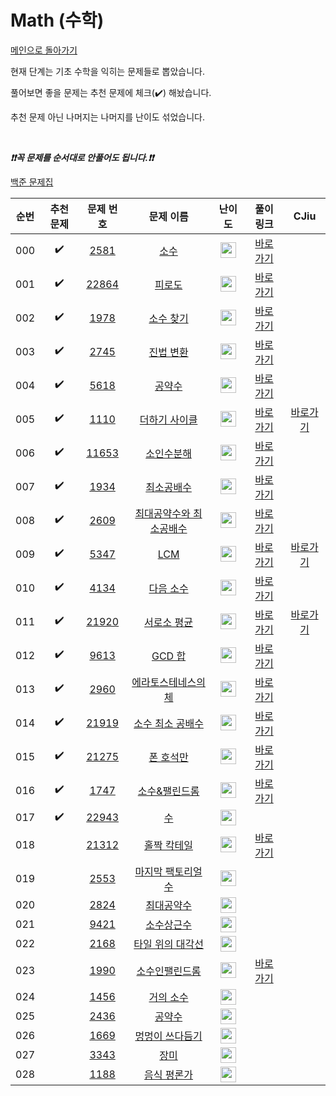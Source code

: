 # Math (수학)

[메인으로 돌아가기](https://github.com/tony9402/baekjoon)

현재 단계는 기초 수학을 익히는 문제들로 뽑았습니다.

풀어보면 좋을 문제는 추천 문제에 체크(:heavy_check_mark:) 해놨습니다.

추천 문제 아닌 나머지는 나머지를 난이도 섞었습니다.

<br>

***❗️❗️꼭 문제를 순서대로 안풀어도 됩니다.❗️❗️***

[백준 문제집](https://www.acmicpc.net/workbook/view/6781)


|순번|추천 문제|문제 번호|문제 이름|난이도|풀이 링크|CJiu|
|:--:|:--:|:--:|:--:|:--:|:--:|:--:|
|000|:heavy_check_mark:|<a href="https://www.acmicpc.net/problem/2581" target="_blank">2581</a>|<a href="https://www.acmicpc.net/problem/2581" target="_blank">소수</a>|<img height="25px" width="25px" src="https://static.solved.ac/tier_small/4.svg"/>|<a href="https://github.com/tony9402/algorithm-solutions/tree/main/solutions/baekjoon/2581" target="_blank">바로 가기</a>|
|001|:heavy_check_mark:|<a href="https://www.acmicpc.net/problem/22864" target="_blank">22864</a>|<a href="https://www.acmicpc.net/problem/22864" target="_blank">피로도</a>|<img height="25px" width="25px" src="https://static.solved.ac/tier_small/4.svg"/>|<a href="https://github.com/tony9402/algorithm-solutions/tree/main/solutions/baekjoon/22864" target="_blank">바로 가기</a>|
|002|:heavy_check_mark:|<a href="https://www.acmicpc.net/problem/1978" target="_blank">1978</a>|<a href="https://www.acmicpc.net/problem/1978" target="_blank">소수 찾기</a>|<img height="25px" width="25px" src="https://static.solved.ac/tier_small/4.svg"/>|<a href="https://github.com/tony9402/algorithm-solutions/tree/main/solutions/baekjoon/1978" target="_blank">바로 가기</a>|
|003|:heavy_check_mark:|<a href="https://www.acmicpc.net/problem/2745" target="_blank">2745</a>|<a href="https://www.acmicpc.net/problem/2745" target="_blank">진법 변환</a>|<img height="25px" width="25px" src="https://static.solved.ac/tier_small/4.svg"/>|<a href="https://github.com/tony9402/algorithm-solutions/tree/main/solutions/baekjoon/2745" target="_blank">바로 가기</a>|
|004|:heavy_check_mark:|<a href="https://www.acmicpc.net/problem/5618" target="_blank">5618</a>|<a href="https://www.acmicpc.net/problem/5618" target="_blank">공약수</a>|<img height="25px" width="25px" src="https://static.solved.ac/tier_small/4.svg"/>|<a href="https://github.com/tony9402/algorithm-solutions/tree/main/solutions/baekjoon/5618" target="_blank">바로 가기</a>|
|005|:heavy_check_mark:|<a href="https://www.acmicpc.net/problem/1110" target="_blank">1110</a>|<a href="https://www.acmicpc.net/problem/1110" target="_blank">더하기 사이클</a>|<img height="25px" width="25px" src="https://static.solved.ac/tier_small/5.svg"/>|<a href="https://github.com/tony9402/algorithm-solutions/tree/main/solutions/baekjoon/1110" target="_blank">바로 가기</a>|[바로가기](https://be-freely.tistory.com/32)
|006|:heavy_check_mark:|<a href="https://www.acmicpc.net/problem/11653" target="_blank">11653</a>|<a href="https://www.acmicpc.net/problem/11653" target="_blank">소인수분해</a>|<img height="25px" width="25px" src="https://static.solved.ac/tier_small/5.svg"/>|<a href="https://github.com/tony9402/algorithm-solutions/tree/main/solutions/baekjoon/11653" target="_blank">바로 가기</a>|
|007|:heavy_check_mark:|<a href="https://www.acmicpc.net/problem/1934" target="_blank">1934</a>|<a href="https://www.acmicpc.net/problem/1934" target="_blank">최소공배수</a>|<img height="25px" width="25px" src="https://static.solved.ac/tier_small/5.svg"/>|<a href="https://github.com/tony9402/algorithm-solutions/tree/main/solutions/baekjoon/1934" target="_blank">바로 가기</a>|
|008|:heavy_check_mark:|<a href="https://www.acmicpc.net/problem/2609" target="_blank">2609</a>|<a href="https://www.acmicpc.net/problem/2609" target="_blank">최대공약수와 최소공배수</a>|<img height="25px" width="25px" src="https://static.solved.ac/tier_small/5.svg"/>|<a href="https://github.com/tony9402/algorithm-solutions/tree/main/solutions/baekjoon/2609" target="_blank">바로 가기</a>|
|009|:heavy_check_mark:|<a href="https://www.acmicpc.net/problem/5347" target="_blank">5347</a>|<a href="https://www.acmicpc.net/problem/5347" target="_blank">LCM</a>|<img height="25px" width="25px" src="https://static.solved.ac/tier_small/6.svg"/>|<a href="https://github.com/tony9402/algorithm-solutions/tree/main/solutions/baekjoon/5347" target="_blank">바로 가기</a>|[바로가기](https://be-freely.tistory.com/39)
|010|:heavy_check_mark:|<a href="https://www.acmicpc.net/problem/4134" target="_blank">4134</a>|<a href="https://www.acmicpc.net/problem/4134" target="_blank">다음 소수</a>|<img height="25px" width="25px" src="https://static.solved.ac/tier_small/7.svg"/>|<a href="https://github.com/tony9402/algorithm-solutions/tree/main/solutions/baekjoon/4134" target="_blank">바로 가기</a>|
|011|:heavy_check_mark:|<a href="https://www.acmicpc.net/problem/21920" target="_blank">21920</a>|<a href="https://www.acmicpc.net/problem/21920" target="_blank">서로소 평균</a>|<img height="25px" width="25px" src="https://static.solved.ac/tier_small/7.svg"/>|<a href="https://github.com/tony9402/algorithm-solutions/tree/main/solutions/baekjoon/21920" target="_blank">바로 가기</a>|[바로가기](https://be-freely.tistory.com/33)
|012|:heavy_check_mark:|<a href="https://www.acmicpc.net/problem/9613" target="_blank">9613</a>|<a href="https://www.acmicpc.net/problem/9613" target="_blank">GCD 합</a>|<img height="25px" width="25px" src="https://static.solved.ac/tier_small/7.svg"/>|<a href="https://github.com/tony9402/algorithm-solutions/tree/main/solutions/baekjoon/9613" target="_blank">바로 가기</a>|
|013|:heavy_check_mark:|<a href="https://www.acmicpc.net/problem/2960" target="_blank">2960</a>|<a href="https://www.acmicpc.net/problem/2960" target="_blank">에라토스테네스의 체</a>|<img height="25px" width="25px" src="https://static.solved.ac/tier_small/7.svg"/>|<a href="https://github.com/tony9402/algorithm-solutions/tree/main/solutions/baekjoon/2960" target="_blank">바로 가기</a>|
|014|:heavy_check_mark:|<a href="https://www.acmicpc.net/problem/21919" target="_blank">21919</a>|<a href="https://www.acmicpc.net/problem/21919" target="_blank">소수 최소 공배수</a>|<img height="25px" width="25px" src="https://static.solved.ac/tier_small/8.svg"/>|<a href="https://github.com/tony9402/algorithm-solutions/tree/main/solutions/baekjoon/21919" target="_blank">바로 가기</a>|
|015|:heavy_check_mark:|<a href="https://www.acmicpc.net/problem/21275" target="_blank">21275</a>|<a href="https://www.acmicpc.net/problem/21275" target="_blank">폰 호석만</a>|<img height="25px" width="25px" src="https://static.solved.ac/tier_small/9.svg"/>|<a href="https://github.com/tony9402/algorithm-solutions/tree/main/solutions/baekjoon/21275" target="_blank">바로 가기</a>|
|016|:heavy_check_mark:|<a href="https://www.acmicpc.net/problem/1747" target="_blank">1747</a>|<a href="https://www.acmicpc.net/problem/1747" target="_blank">소수&팰린드롬</a>|<img height="25px" width="25px" src="https://static.solved.ac/tier_small/10.svg"/>|<a href="https://github.com/tony9402/algorithm-solutions/tree/main/solutions/baekjoon/1747" target="_blank">바로 가기</a>|
|017|:heavy_check_mark:|<a href="https://www.acmicpc.net/problem/22943" target="_blank">22943</a>|<a href="https://www.acmicpc.net/problem/22943" target="_blank">수</a>|<img height="25px" width="25px" src="https://static.solved.ac/tier_small/11.svg"/>||
|018||<a href="https://www.acmicpc.net/problem/21312" target="_blank">21312</a>|<a href="https://www.acmicpc.net/problem/21312" target="_blank">홀짝 칵테일</a>|<img height="25px" width="25px" src="https://static.solved.ac/tier_small/3.svg"/>|<a href="https://github.com/tony9402/algorithm-solutions/tree/main/solutions/baekjoon/21312" target="_blank">바로 가기</a>|
|019||<a href="https://www.acmicpc.net/problem/2553" target="_blank">2553</a>|<a href="https://www.acmicpc.net/problem/2553" target="_blank">마지막 팩토리얼 수</a>|<img height="25px" width="25px" src="https://static.solved.ac/tier_small/9.svg"/>||
|020||<a href="https://www.acmicpc.net/problem/2824" target="_blank">2824</a>|<a href="https://www.acmicpc.net/problem/2824" target="_blank">최대공약수</a>|<img height="25px" width="25px" src="https://static.solved.ac/tier_small/10.svg"/>||
|021||<a href="https://www.acmicpc.net/problem/9421" target="_blank">9421</a>|<a href="https://www.acmicpc.net/problem/9421" target="_blank">소수상근수</a>|<img height="25px" width="25px" src="https://static.solved.ac/tier_small/10.svg"/>||
|022||<a href="https://www.acmicpc.net/problem/2168" target="_blank">2168</a>|<a href="https://www.acmicpc.net/problem/2168" target="_blank">타일 위의 대각선</a>|<img height="25px" width="25px" src="https://static.solved.ac/tier_small/10.svg"/>||
|023||<a href="https://www.acmicpc.net/problem/1990" target="_blank">1990</a>|<a href="https://www.acmicpc.net/problem/1990" target="_blank">소수인팰린드롬</a>|<img height="25px" width="25px" src="https://static.solved.ac/tier_small/11.svg"/>|<a href="https://github.com/tony9402/algorithm-solutions/tree/main/solutions/baekjoon/1990" target="_blank">바로 가기</a>|
|024||<a href="https://www.acmicpc.net/problem/1456" target="_blank">1456</a>|<a href="https://www.acmicpc.net/problem/1456" target="_blank">거의 소수</a>|<img height="25px" width="25px" src="https://static.solved.ac/tier_small/11.svg"/>||
|025||<a href="https://www.acmicpc.net/problem/2436" target="_blank">2436</a>|<a href="https://www.acmicpc.net/problem/2436" target="_blank">공약수</a>|<img height="25px" width="25px" src="https://static.solved.ac/tier_small/11.svg"/>||
|026||<a href="https://www.acmicpc.net/problem/1669" target="_blank">1669</a>|<a href="https://www.acmicpc.net/problem/1669" target="_blank">멍멍이 쓰다듬기</a>|<img height="25px" width="25px" src="https://static.solved.ac/tier_small/11.svg"/>||
|027||<a href="https://www.acmicpc.net/problem/3343" target="_blank">3343</a>|<a href="https://www.acmicpc.net/problem/3343" target="_blank">장미</a>|<img height="25px" width="25px" src="https://static.solved.ac/tier_small/12.svg"/>||
|028||<a href="https://www.acmicpc.net/problem/1188" target="_blank">1188</a>|<a href="https://www.acmicpc.net/problem/1188" target="_blank">음식 평론가</a>|<img height="25px" width="25px" src="https://static.solved.ac/tier_small/12.svg"/>||
